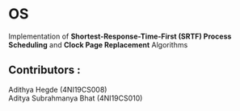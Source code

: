 # OS

Implementation of **Shortest-Response-Time-First (SRTF) Process Scheduling** and **Clock Page Replacement** Algorithms

## Contributors :    
Adithya Hegde (4NI19CS008)   
Aditya Subrahmanya Bhat (4NI19CS010)
